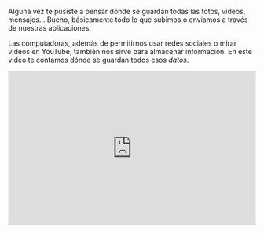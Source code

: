 Alguna vez te pusiste a pensar dónde se guardan todas las fotos, videos, mensajes... Bueno, básicamente todo lo que subimos o enviamos a través de nuestras aplicaciones.

Las computadoras, además de permitirnos usar redes sociales o mirar videos en YouTube, también nos sirve para almacenar información. En este video te contamos dónde se guardan todos esos _datos_.


<iframe width="100%" height="315" src="https://www.youtube.com/embed/1afMJb5J0Vc?ecver=1" frameborder="0" allow="autoplay; encrypted-media" allowfullscreen></iframe>
